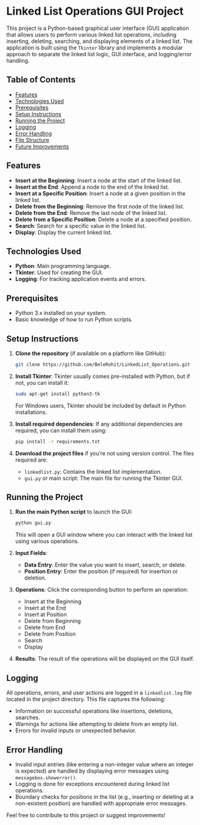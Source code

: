 # Linked List Operations GUI Project

This project is a Python-based graphical user interface (GUI) application that allows users to perform various linked list operations, including inserting, deleting, searching, and displaying elements of a linked list. The application is built using the `Tkinter` library and implements a modular approach to separate the linked list logic, GUI interface, and logging/error handling.

## Table of Contents
- [Features](#features)
- [Technologies Used](#technologies-used)
- [Prerequisites](#prerequisites)
- [Setup Instructions](#setup-instructions)
- [Running the Project](#running-the-project)
- [Logging](#logging)
- [Error Handling](#error-handling)
- [File Structure](#file-structure)
- [Future Improvements](#future-improvements)

## Features
- **Insert at the Beginning**: Insert a node at the start of the linked list.
- **Insert at the End**: Append a node to the end of the linked list.
- **Insert at a Specific Position**: Insert a node at a given position in the linked list.
- **Delete from the Beginning**: Remove the first node of the linked list.
- **Delete from the End**: Remove the last node of the linked list.
- **Delete from a Specific Position**: Delete a node at a specified position.
- **Search**: Search for a specific value in the linked list.
- **Display**: Display the current linked list.

## Technologies Used
- **Python**: Main programming language.
- **Tkinter**: Used for creating the GUI.
- **Logging**: For tracking application events and errors.

## Prerequisites
- Python 3.x installed on your system.
- Basic knowledge of how to run Python scripts.

## Setup Instructions
1. **Clone the repository** (if available on a platform like GitHub):
    ```bash
    git clone https://github.com/BeleRohit/LinkedList_Operations.git
    ```
2. **Install Tkinter**: Tkinter usually comes pre-installed with Python, but if not, you can install it:
    ```bash
    sudo apt-get install python3-tk
    ```
    For Windows users, Tkinter should be included by default in Python installations.

3. **Install required dependencies**: If any additional dependencies are required, you can install them using:
    ```bash
    pip install -r requirements.txt
    ```

4. **Download the project files** if you’re not using version control. The files required are:
    - `linkedlist.py`: Contains the linked list implementation.
    - `gui.py` or main script: The main file for running the Tkinter GUI.

## Running the Project
1. **Run the main Python script** to launch the GUI:
    ```bash
    python gui.py
    ```
    This will open a GUI window where you can interact with the linked list using various operations.

2. **Input Fields**:
    - **Data Entry**: Enter the value you want to insert, search, or delete.
    - **Position Entry**: Enter the position (if required) for insertion or deletion.
  
3. **Operations**: Click the corresponding button to perform an operation:
    - Insert at the Beginning
    - Insert at the End
    - Insert at Position
    - Delete from Beginning
    - Delete from End
    - Delete from Position
    - Search
    - Display

4. **Results**: The result of the operations will be displayed on the GUI itself.

## Logging
All operations, errors, and user actions are logged in a `linkedlist.log` file located in the project directory. This file captures the following:
- Information on successful operations like insertions, deletions, searches.
- Warnings for actions like attempting to delete from an empty list.
- Errors for invalid inputs or unexpected behavior.

## Error Handling
- Invalid input entries (like entering a non-integer value where an integer is expected) are handled by displaying error messages using `messagebox.showerror()`.
- Logging is done for exceptions encountered during linked list operations.
- Boundary checks for positions in the list (e.g., inserting or deleting at a non-existent position) are handled with appropriate error messages.

Feel free to contribute to this project or suggest improvements!

